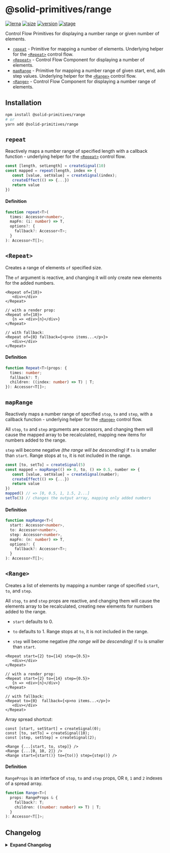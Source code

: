 # @solid-primitives/range

[![lerna](https://img.shields.io/badge/maintained%20with-lerna-cc00ff.svg?style=for-the-badge)](https://lerna.js.org/)
[![size](https://img.shields.io/bundlephobia/minzip/@solid-primitives/range?style=for-the-badge&label=size)](https://bundlephobia.com/package/@solid-primitives/range)
[![version](https://img.shields.io/npm/v/@solid-primitives/range?style=for-the-badge)](https://www.npmjs.com/package/@solid-primitives/range)
[![stage](https://img.shields.io/endpoint?style=for-the-badge&url=https%3A%2F%2Fraw.githubusercontent.com%2Fsolidjs-community%2Fsolid-primitives%2Fmain%2Fassets%2Fbadges%2Fstage-0.json)](https://github.com/solidjs-community/solid-primitives#contribution-process)

Control Flow Primitives for displaying a number range or given number of elements.

- [`repeat`](#repeat) - Primitive for mapping a number of elements. Underlying helper for the [`<Repeat>`](#repeat-1) control flow.
- [`<Repeat>`](#repeat-1) - Control Flow Component for displaying a number of elements.
- [`mapRange`](#mapRange) - Primitive for mapping a number range of given start, end, adn step values. Underlying helper for the [`<Range>`](#range) control flow.
- [`<Range>`](#range) - Control Flow Component for displaying a number range of elements.

## Installation

```bash
npm install @solid-primitives/range
# or
yarn add @solid-primitives/range
```

## `repeat`

Reactively maps a number range of specified length with a callback function - underlying helper for the [`<Repeat>`](#repeat-1) control flow.

```ts
const [length, setLength] = createSignal(10)
const mapped = repeat(length, index => {
   const [value, setValue] = createSignal(index);
   createEffect(() => {...})
   return value
})
```

#### Definition

```ts
function repeat<T>(
  times: Accessor<number>,
  mapFn: (i: number) => T,
  options?: {
    fallback?: Accessor<T>;
  }
): Accessor<T[]>;
```

## `<Repeat>`

Creates a range of elements `of` specified size.

The `of` argument is reactive, and changing it will only create new elements for the added numbers.

```tsx
<Repeat of={10}>
   <div></div>
</Repeat>

// with a render prop:
<Repeat of={10}>
   {n => <div>{n}</div>}
</Repeat>

// with fallback:
<Repeat of={0} fallback={<p>no items...</p>}>
   <div></div>
</Repeat>
```

#### Definition

```ts
function Repeat<T>(props: {
  times: number;
  fallback?: T;
  children: ((index: number) => T) | T;
}): Accessor<T[]>;
```

## `mapRange`

Reactively maps a number range of specified `stop`, `to` and `step`, with a callback function - underlying helper for the [`<Range>`](#range) control flow.

All `stop`, `to` and `step` arguments are accessors, and changing them will cause the mapped array to be recalculated, mapping new items for numbers added to the range.

`step` will become negative _(the range will be descending)_ if `to` is smaller than `start`. Range stops at `to`, it is not included in the range.

```ts
const [to, setTo] = createSignal(5)
const mapped = mapRange(() => 0, to, () => 0.5, number => {
   const [value, setValue] = createSignal(number);
   createEffect(() => {...})
   return value
})
mapped() // => [0, 0.5, 1, 1.5, 2...]
setTo(3) // changes the output array, mapping only added numbers
```

#### Definition

```ts
function mapRange<T>(
  start: Accessor<number>,
  to: Accessor<number>,
  step: Accessor<number>,
  mapFn: (n: number) => T,
  options?: {
    fallback?: Accessor<T>;
  }
): Accessor<T[]>;
```

## `<Range>`

Creates a list of elements by mapping a number range of specified `start`, `to`, and `step`.

All `stop`, `to` and `step` props are reactive, and changing them will cause the elements array to be recalculated, creating new elements for numbers added to the range.

- `start` defaults to 0.

- `to` defaults to 1. Range stops at `to`, it is not included in the range.

- `step` will become negative _(the range will be descending)_ if `to` is smaller than `start`.

```tsx
<Repeat start={2} to={14} step={0.5}>
   <div></div>
</Repeat>

// with a render prop:
<Repeat start={2} to={14} step={0.5}>
   {n => <div>{n}</div>}
</Repeat>

// with fallback:
<Repeat to={0}  fallback={<p>no items...</p>}>
   <div></div>
</Repeat>
```

Array spread shortcut:

```tsx
const [start, setStart] = createSignal(0);
const [to, setTo] = createSignal(10);
const [step, setStep] = createSignal(2);

<Range {...[start, to, step]} />
<Range {...[0, 10, 2]} />
<Range start={start()} to={to()} step={step()} />
```

#### Definition

`RangeProps` is an interface of `stop`, `to` and `step` props, OR `0`, `1` and `2` indexes of a spread array.

```ts
function Range<T>(
  props: RangeProps & {
    fallback?: T;
    children: ((number: number) => T) | T;
  }
): Accessor<T[]>;
```

## Changelog

<details>
<summary><b>Expand Changelog</b></summary>

0.0.100

Initial release as a Stage-0 primitive.

</details>
